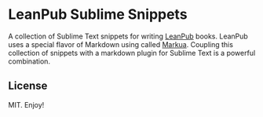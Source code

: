 LeanPub Sublime Snippets
========================

A collection of Sublime Text snippets for writing [LeanPub](https://leanpub.com/) books. LeanPub uses a special flavor of Markdown using called [Markua](http://markua.com/). Coupling this collection of snippets with a markdown plugin for Sublime Text is a powerful combination.

## License

MIT. Enjoy!